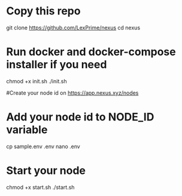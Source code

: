 # Copy this repo

git clone https://github.com/LexPrime/nexus
cd nexus

# Run docker and docker-compose installer if you need

chmod +x init.sh
./init.sh

#Create your node id on https://app.nexus.xyz/nodes

# Add your node id to NODE_ID variable

cp sample.env .env
nano .env

# Start your node

chmod +x start.sh
./start.sh
